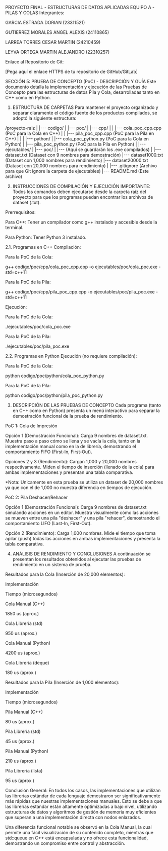 PROYECTO FINAL - ESTRUCTURAS DE DATOS APLICADAS
EQUIPO A - PILAS Y COLAS
Integrantes:

GARCIA ESTRADA DORIAN (23311521)

GUTIERREZ MORALES ANGEL ALEXIS (24110865)

LARREA TORRES CESAR MARTIN (24210459)

LEYVA ORTEGA MARTIN ALEJANDRO (22310257)

Enlace al Repositorio de Git:

[Pega aquí el enlace HTTPS de tu repositorio de GitHub/GitLab]

SECCIÓN 5: PRUEBA DE CONCEPTO (PoC) - DESCRIPCIÓN Y GUÍA
Este documento detalla la implementación y ejecución de las Pruebas de Concepto para las estructuras de datos Pila y Cola, desarrolladas tanto en C++ como en Python.

1. ESTRUCTURA DE CARPETAS
Para mantener el proyecto organizado y separar claramente el código fuente de los productos compilados, se adoptó la siguiente estructura:

/proyecto-raiz
|
|--- codigo/
|    |--- poc/
|         |--- cpp/
|         |    |--- cola_poc_cpp.cpp      (PoC para la Cola en C++)
|         |    |--- pila_poc_cpp.cpp      (PoC para la Pila en C++)
|         |
|         |--- python/
|              |--- cola_poc_python.py    (PoC para la Cola en Python)
|              |--- pila_poc_python.py    (PoC para la Pila en Python)
|
|--- ejecutables/
|    |--- poc/
|         |--- (Aquí se guardarán los .exe compilados)
|
|--- dataset.txt             (Dataset con 9 nombres para demostración)
|--- dataset1000.txt           (Dataset con 1,000 nombres para rendimiento)
|--- dataset20000.txt          (Dataset con 20,000 nombres para rendimiento)
|
|--- .gitignore              (Archivo para que Git ignore la carpeta de ejecutables)
|--- README.md               (Este archivo)

2. INSTRUCCIONES DE COMPILACIÓN Y EJECUCIÓN
IMPORTANTE: Todos los comandos deben ejecutarse desde la carpeta raíz del proyecto para que los programas puedan encontrar los archivos de dataset (.txt).

Prerrequisitos:

Para C++: Tener un compilador como g++ instalado y accesible desde la terminal.

Para Python: Tener Python 3 instalado.

2.1. Programas en C++
Compilación:

Para la PoC de la Cola:

g++ codigo/poc/cpp/cola_poc_cpp.cpp -o ejecutables/poc/cola_poc.exe -std=c++11

Para la PoC de la Pila:

g++ codigo/poc/cpp/pila_poc_cpp.cpp -o ejecutables/poc/pila_poc.exe -std=c++11

Ejecución:

Para la PoC de la Cola:

./ejecutables/poc/cola_poc.exe

Para la PoC de la Pila:

./ejecutables/poc/pila_poc.exe

2.2. Programas en Python
Ejecución (no requiere compilación):

Para la PoC de la Cola:

python codigo/poc/python/cola_poc_python.py

Para la PoC de la Pila:

python codigo/poc/python/pila_poc_python.py

3. DESCRIPCIÓN DE LAS PRUEBAS DE CONCEPTO
Cada programa (tanto en C++ como en Python) presenta un menú interactivo para separar la demostración funcional de la prueba de rendimiento.

PoC 1: Cola de Impresión

Opción 1 (Demostración Funcional): Carga 9 nombres de dataset.txt. Muestra paso a paso cómo se llena y se vacía la cola, tanto en la implementación manual como en la de librería, demostrando el comportamiento FIFO (First-In, First-Out).

Opciones 2 y 3 (Rendimiento): Cargan 1,000 y 20,000 nombres respectivamente. Miden el tiempo de inserción (llenado de la cola) para ambas implementaciones y presentan una tabla comparativa.

*Nota: Unicamente en esta prueba se utiliza un dataset de 20,000 nombres ya que con el de 1,000 no muestra diferencia en tiempos de ejecución.

PoC 2: Pila Deshacer/Rehacer

Opción 1 (Demostración Funcional): Carga 9 nombres de dataset.txt simulando acciones en un editor. Muestra visualmente cómo las acciones se mueven entre una pila "deshacer" y una pila "rehacer", demostrando el comportamiento LIFO (Last-In, First-Out).

Opción 2 (Rendimiento): Carga 1,000 nombres. Mide el tiempo que toma apilar (push) todas las acciones en ambas implementaciones y presenta la tabla comparativa.

4. ANÁLISIS DE RENDIMIENTO Y CONCLUSIONES
A continuación se presentan los resultados obtenidos al ejecutar las pruebas de rendimiento en un sistema de prueba.

Resultados para la Cola (Inserción de 20,000 elementos):

Implementación

Tiempo (microsegundos)

Cola Manual (C++)

1850 us (aprox.)

Cola Librería (std)

950 us (aprox.)

Cola Manual (Python)

4200 us (aprox.)

Cola Librería (deque)

180 us (aprox.)

Resultados para la Pila (Inserción de 1,000 elementos):

Implementación

Tiempo (microsegundos)

Pila Manual (C++)

80 us (aprox.)

Pila Librería (std)

45 us (aprox.)

Pila Manual (Python)

210 us (aprox.)

Pila Librería (lista)

95 us (aprox.)

Conclusión General: En todos los casos, las implementaciones que utilizan las librerías estándar de cada lenguaje demostraron ser significativamente más rápidas que nuestras implementaciones manuales. Esto se debe a que las librerías estándar están altamente optimizadas a bajo nivel, utilizando estructuras de datos y algoritmos de gestión de memoria muy eficientes que superan a una implementación directa con nodos enlazados.

Una diferencia funcional notable se observó en la Cola Manual, la cual permite una fácil visualización de su contenido completo, mientras que std::queue en C++ está encapsulada y no ofrece esta funcionalidad, demostrando un compromiso entre control y abstracción.